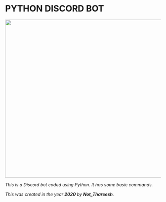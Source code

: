 <html>

# PYTHON DISCORD BOT

<p align="center">
  <img width="512" height="512" src="https://user-images.githubusercontent.com/60844449/98456524-300f8080-2198-11eb-899d-3843933bd3d1.png">
</p>

<p><i> This is a Discord bot coded using Python. It has some basic commands.</i><br></p>
<p><i>This was created in the year <b>2020</b> by <b>Not_Thareesh</b>.</i></p>

</body>
</html>